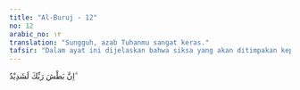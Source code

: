 ```yaml
---
title: "Al-Buruj - 12"
no: 12
arabic_no: ١٢
translation: "Sungguh, azab Tuhanmu sangat keras."
tafsir: "Dalam ayat ini dijelaskan bahwa siksa yang akan ditimpakan kepada orang-orang kafir yang menganiaya, menyiksa, dan membunuh orang-orang mukmin karena tidak mau meninggalkan agama mereka, sangatlah keras. Perlu diingat bahwa Allah-lah yang telah menciptakan mereka, dan Dia pula yang menghidupkan mereka kembali.\n\nMereka akhirnya akan kembali kepada Allah. Apabila Ia belum menyiksa mereka di dunia ini, bukanlah berarti mereka tidak akan mendapat siksaan sama sekali. Akan tetapi, siksaan itu diundurkan waktunya sampai mereka kembali kepada-Nya, yaitu pada hari Kiamat."
---
```

اِنَّ بَطْشَ رَبِّكَ لَشَدِيْدٌ ۗ 